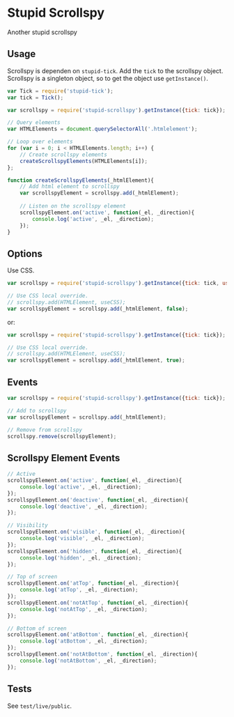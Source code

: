 # Stupid Scrollspy
Another stupid scrollspy


## Usage
Scrollspy is dependen on `stupid-tick`. Add the `tick` to the scrollspy object. Scrollspy is a singleton object, so to get the object use `getInstance()`.
 
```javascript
var Tick = require('stupid-tick');
var tick = Tick();

var scrollspy = require('stupid-scrollspy').getInstance({tick: tick});

// Query elements
var HTMLElements = document.querySelectorAll('.htmlelement');

// Loop over elements
for (var i = 0; i < HTMLElements.length; i++) {
	// Create scrollspy elements
	createScrollspyElements(HTMLElements[i]);
};

function createScrollspyElements(_htmlElement){
	// Add html element to scrollspy
	var scrollspyElement = scrollspy.add(_htmlElement);
	
	// Listen on the scrollspy element
	scrollspyElement.on('active', function(_el, _direction){
		console.log('active', _el, _direction);
	});
}

```
## Options
Use CSS.

```javascript
var scrollspy = require('stupid-scrollspy').getInstance({tick: tick, useCSS: true});

// Use CSS local override.
// scrollspy.add(HTMLElement, useCSS);
var scrollspyElement = scrollspy.add(_htmlElement, false);

```

or:

```javascript
var scrollspy = require('stupid-scrollspy').getInstance({tick: tick});

// Use CSS local override.
// scrollspy.add(HTMLElement, useCSS);
var scrollspyElement = scrollspy.add(_htmlElement, true);

```


## Events

```javascript
var scrollspy = require('stupid-scrollspy').getInstance({tick: tick});

// Add to scrollspy
var scrollspyElement = scrollspy.add(_htmlElement);

// Remove from scrollspy
scrollspy.remove(scrollspyElement);
```

## Scrollspy Element Events

```javascript
// Active
scrollspyElement.on('active', function(_el, _direction){
	console.log('active', _el, _direction);
});
scrollspyElement.on('deactive', function(_el, _direction){
	console.log('deactive', _el, _direction);
});

// Visibility
scrollspyElement.on('visible', function(_el, _direction){
	console.log('visible', _el, _direction);
});
scrollspyElement.on('hidden', function(_el, _direction){
	console.log('hidden', _el, _direction);
});

// Top of screen
scrollspyElement.on('atTop', function(_el, _direction){
	console.log('atTop', _el, _direction);
});
scrollspyElement.on('notAtTop', function(_el, _direction){
	console.log('notAtTop', _el, _direction);
});

// Bottom of screen
scrollspyElement.on('atBottom', function(_el, _direction){
	console.log('atBottom', _el, _direction);
});
scrollspyElement.on('notAtBottom', function(_el, _direction){
	console.log('notAtBottom', _el, _direction);
});
```

## Tests
See `test/live/public`.